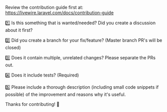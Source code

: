 Review the contribution guide first at: https://livewire.laravel.com/docs/contribution-guide

1️⃣ Is this something that is wanted/needed? Did you create a discussion about it first?

2️⃣ Did you create a branch for your fix/feature? (Master branch PR's will be closed)

3️⃣ Does it contain multiple, unrelated changes? Please separate the PRs out.

4️⃣ Does it include tests? (Required)

5️⃣ Please include a thorough description (including small code snippets if possible) of the improvement and reasons why it's useful.

Thanks for contributing! 🙌
